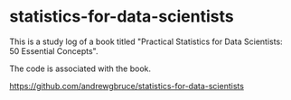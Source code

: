 # statistics-for-data-scientists
This is a study log of a book titled "Practical Statistics for Data Scientists: 50 Essential Concepts".

The code is associated with the book.

https://github.com/andrewgbruce/statistics-for-data-scientists
